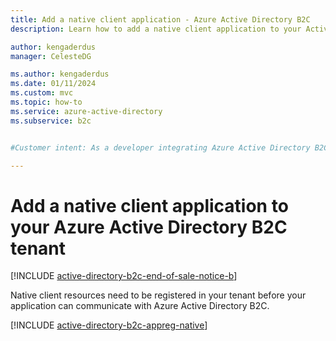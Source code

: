 ```yaml
---
title: Add a native client application - Azure Active Directory B2C  
description: Learn how to add a native client application to your Active Directory B2C tenant.

author: kengaderdus
manager: CelesteDG

ms.author: kengaderdus
ms.date: 01/11/2024
ms.custom: mvc
ms.topic: how-to
ms.service: azure-active-directory
ms.subservice: b2c


#Customer intent: As a developer integrating Azure Active Directory B2C with a native client application, I want to register the client resources in my tenant, so that my application can communicate with Azure Active Directory B2C.

---
```


# Add a native client application to your Azure Active Directory B2C tenant

[!INCLUDE [active-directory-b2c-end-of-sale-notice-b](../../includes/active-directory-b2c-end-of-sale-notice-b.md)]

Native client resources need to be registered in your tenant before your application can communicate with Azure Active Directory B2C.

[!INCLUDE [active-directory-b2c-appreg-native](../../includes/active-directory-b2c-appreg-native.md)]
